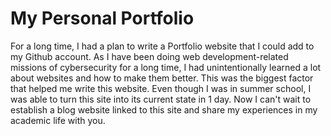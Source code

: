# My Personal Portfolio


For a long time, I had a plan to write a Portfolio website that I could add to my Github account. As I have been doing web development-related missions of cybersecurity for a long time, I had unintentionally learned a lot about websites and how to make them better. This was the biggest factor that helped me write this website. Even though I was in summer school, I was able to turn this site into its current state in 1 day. Now I can't wait to establish a blog website linked to this site and share my experiences in my academic life with you.
